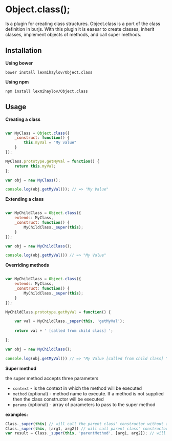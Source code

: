 # Object.class();

Is a plugin for creating class structures. Object.class is a port of the class definition in burjs. 
With this plugin it is easear to create classes, inherit classes, implement objects of methods, and call super methods.

## Installation

__Using bower__

    bower install lexmihaylov/Object.class

__Using npm__

    npm install lexmihaylov/Object.class
    
## Usage

__Creating a class__

```javascript

var MyClass = Object.class({
    _construct: function() {
        this.myVal = "My value"
    }
});

MyClass.prototype.getMyVal = function() {
    return this.myVal;
};

var obj = new MyClass();

console.log(obj.getMyVal()); // => "My Value"

```

__Extending a class__

```javascript

var MyChildClass = Object.class({
    extends: MyClass,
    _construct: function() {
        MyChildClass._super(this);
    }
});

var obj = new MyChildClass();

console.log(obj.getMyVal()) // => "My Value"

```

__Overriding methods__

```javascript

var MyChildClass = Object.class({
    extends: MyClass,
    _construct: function() {
        MyChildClass._super(this);
    }
});

MyChildClass.prototype.getMyVal = function() {

    var val = MyChildClass._super(this, 'getMyVal');
    
    return val + ' [called from child class] ';

};

var obj = new MyChildClass();

console.log(obj.getMyVal()) // => "My Value [called from child class] "

```

__Super method__

the super method accepts three parameters
 * `context` - is the context in which the method will be executed
 * `method` (optional) - method name to execute. If a method is not supplied then the class constructor will be executed
 * `params` (optional) - array of parameters to pass to the super method

__examples:__

```javascript
Class._super(this) // will call the parent class' constructor without any arguments
Class._super(this, [arg1, arg2]) // will call parent class' constructor with arg1 and arg2
var result = Class._super(this, 'parentMethod', [arg1, arg2]); // will call parent method with arg1 and arg2 as input arguments
```